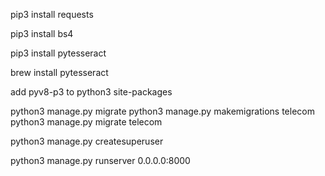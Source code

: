 pip3 install requests

pip3 install bs4

pip3 install pytesseract


brew install pytesseract



add pyv8-p3 to python3 site-packages


python3 manage.py migrate
python3 manage.py makemigrations telecom
python3 manage.py migrate telecom

python3 manage.py createsuperuser

python3 manage.py runserver 0.0.0.0:8000


